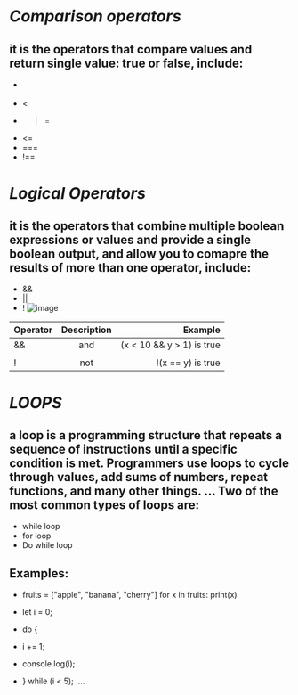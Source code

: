 # ***Comparison operators***
## it is the operators that compare values and return single value: true or false, include: 
* >
* < 
* >= 
* <= 
* ===  
* !== 
# ***Logical Operators***
## it is the operators that combine multiple boolean expressions or values and provide a single boolean output, and allow you to comapre the results of more than one operator, include:
* && 
* ||
* ! 
![image](https://i.ytimg.com/vi/wFB-ywsNPwg/maxresdefault.jpg)

| Operator | Description | Example     |
| :---    |    :----:   |          ---: |
| &&      | and       | (x < 10 && y > 1) is true  |
| ||      | or        | 	(x == 5 || y == 5) is false      |
| !       | not       | 	!(x == y) is true|


# ***LOOPS***
## a loop is a programming structure that repeats a sequence of instructions until a specific condition is met. Programmers use loops to cycle through values, add sums of numbers, repeat functions, and many other things. ... Two of the most common types of loops are:
* while loop 
* for loop
* Do while loop
## Examples: 
* fruits = ["apple", "banana", "cherry"]
  for x in fruits:
    print(x)

* let i = 0;
* do {
 * i += 1;
 * console.log(i);
* } while (i < 5);
....